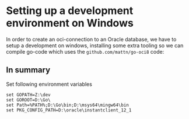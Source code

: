 Setting up a development environment on Windows
===============================================

In order to create an oci-connection to an Oracle database, we have to setup a development on windows, 
installing some extra tooling so we can compile go-code which uses the `github.com/mattn/go-oci8` code:  





In summary
----------

Set following environment variables

    set GOPATH=Z:\dev
    set GOROOT=D:\Go\
    set Path=%PATH%;D:\Go\bin;D:\msys64\mingw64\bin
    set PKG_CONFIG_PATH=D:\oracle\instantclient_12_1


